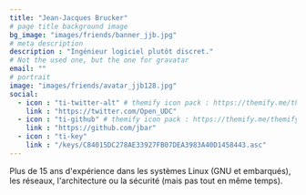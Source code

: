 ```yaml
---
title: "Jean-Jacques Brucker"
# page title background image
bg_image: "images/friends/banner_jjb.jpg"
# meta description
description : "Ingénieur logiciel plutôt discret."
# Not the used one, but the one for gravatar
email: ""
# portrait
image: "images/friends/avatar_jjb128.jpg"
social:
  - icon : "ti-twitter-alt" # themify icon pack : https://themify.me/themify-icons
    link : "https://twitter.com/Open_UDC"
  - icon : "ti-github" # themify icon pack : https://themify.me/themify-icons
    link : "https://github.com/jbar"
  - icon : "ti-key"
    link : "/keys/C84015DC278AE33927FB07DEA3983A40D1458443.asc"
---
```


Plus de 15 ans d'expérience dans les systèmes Linux (GNU et embarqués), les réseaux,
l'architecture ou la sécurité (mais pas tout en même temps).
